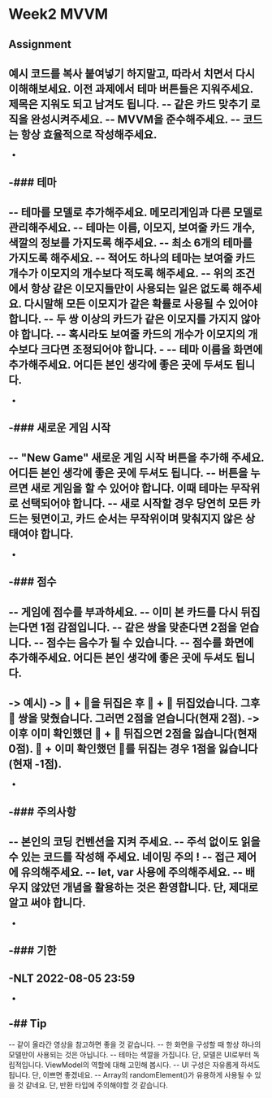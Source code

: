 # Week2 MVVM
## Assignment
예시 코드를 복사 붙여넣기 하지말고, 따라서 치면서 다시 이해해보세요.
이전 과제에서 테마 버튼들은 지워주세요. 제목은 지워도 되고 남겨도 됩니다.
-- 같은 카드 맞추기 로직을 완성시켜주세요.
-- **MVVM**을 준수해주세요.
-- 코드는 항상 효율적으로 작성해주세요.
-
-
-### 테마
-
-- 테마를 모델로 추가해주세요. 메모리게임과 다른 모델로 관리해주세요.
-- 테마는 이름, 이모지, 보여줄 카드 개수, 색깔의 정보를 가지도록 해주세요.
-- 최소 6개의 테마를 가지도록 해주세요.
-- 적어도 하나의 테마는 보여줄 카드 개수가 이모지의 개수보다 적도록 해주세요.
-- 위의 조건에서 항상 같은 이모지들만이 사용되는 일은 없도록 해주세요. 다시말해 모든 이모지가 같은 확률로 사용될 수 있어야 합니다.
-- 두 쌍 이상의 카드가 같은 이모지를 가지지 않아야 합니다.
-- 혹시라도 보여줄 카드의 개수가 이모지의 개수보다 크다면 조정되어야 합니다. - 
-- 테마 이름을 화면에 추가해주세요. 어디든 본인 생각에 좋은 곳에 두셔도 됩니다.
-
-
-### 새로운 게임 시작
-
-- "New Game" 새로운 게임 시작 버튼을 추가해 주세요. 어디든 본인 생각에 좋은 곳에 두셔도 됩니다.
-- 버튼을 누르면 새로 게임을 할 수 있어야 합니다. 이때 테마는 무작위로 선택되어야 합니다.
-- 새로 시작할 경우 당연히 모든 카드는 뒷면이고, 카드 순서는 무작위이며 맞춰지지 않은 상태여야 합니다.
-
-
-### 점수
-
-- 게임에 점수를 부과하세요.
-- 이미 본 카드를 다시 뒤집는다면 1점 감점입니다.
-- 같은 쌍을 맞춘다면 2점을 얻습니다.
-- 점수는 음수가 될 수 있습니다.
-- 점수를 화면에 추가해주세요. 어디든 본인 생각에 좋은 곳에 두셔도 됩니다.
-
-> **예시)**
-> 🐧 + 👻을 뒤집은 후 🐼 + 🏀 뒤집었습니다. 그후 👻 쌍을 맞췄습니다. 그러면 2점을 얻습니다(현재 2점).
-> 이후 이미 확인했던 🐧 + 🏀 뒤집으면 2점을 잃습니다(현재 0점). 🐤 + 이미 확인했던 🐼를 뒤집는 경우 1점을 잃습니다(현재 -1점).
-
-
-### **주의사항**
-
-- 본인의 코딩 컨벤션을 지켜 주세요.
-- 주석 없이도 읽을 수 있는 코드를 작성해 주세요. 네이밍 주의 !
-- 접근 제어에 유의해주세요.
-- let, var 사용에 주의해주세요.
-- 배우지 않았던 개념을 활용하는 것은 환영합니다. 단, 제대로 알고 써야 합니다.
-
-
-### 기한
-
-NLT 2022-08-05 23:59
-
-
-## Tip
-
-- 같이 올라간 영상을 참고하면 좋을 것 같습니다.
-- 한 화면을 구성할 때 항상 하나의 모델만이 사용되는 것은 아닙니다.
-- 테마는 색깔을 가집니다. 단, 모델은 UI로부터 독립적입니다. ViewModel의 역할에 대해 고민해 봅시다.
-- UI 구성은 자유롭게 하셔도 됩니다. 단, 이쁘면 좋겠네요.
-- Array의 randomElement()가 유용하게 사용될 수 있을 것 같네요. 단, 반환 타입에 주의해야할 것 같습니다.
